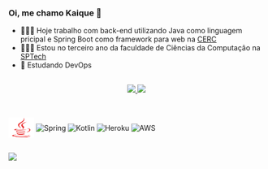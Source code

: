 ### Oi, me chamo Kaique 👋

- 👨🏻‍💻 Hoje trabalho com back-end utilizando Java como linguagem pricipal e Spring Boot como framework para web na [CERC](https://www.cerc.inf.br/)
- 👨🏻‍🎓 Estou no terceiro ano da faculdade de Ciências da Computação na [SPTech](https://www.sptech.school/)
- 🌱 Estudando DevOps

##

<div align="center">
  <a href="https://github.com/KaiqueeFigui">
  <img height="180em" src="https://github-readme-stats.vercel.app/api?username=KaiqueeFigui&show_icons=true&theme=dracula&include_all_commits=true&count_private=true"/>
  <img height="180em" src="https://github-readme-stats.vercel.app/api/top-langs/?username=KaiqueeFigui&layout=compact&langs_count=7&theme=dracula"/>
  </a>  
</div>

##

<div style="display: inline_block"><br>
  <img align="center" alt="Java" height="40" width="50" src="https://raw.githubusercontent.com/devicons/devicon/master/icons/java/java-plain.svg">
  <img align="center" alt="Spring" height="40" width="50" src="https://cdn.jsdelivr.net/gh/devicons/devicon/icons/spring/spring-original-wordmark.svg">
  <img align="center" alt="Kotlin" height="40" width="50" src="https://cdn.jsdelivr.net/gh/devicons/devicon/icons/kotlin/kotlin-original-wordmark.svg">
  <img align="center" alt="Heroku" height="40" width="50" src="https://cdn.jsdelivr.net/gh/devicons/devicon/icons/heroku/heroku-original.svg">
  <img align="center" alt="AWS" height="40" width="50" src="https://cdn.jsdelivr.net/gh/devicons/devicon/icons/amazonwebservices/amazonwebservices-original-wordmark.svg">
</div>

##

<div>
  <a href="https://www.linkedin.com/in/kaique-lucena-1383401a2/" target="_blank"><img src="https://img.shields.io/badge/-LinkedIn-%230077B5?style=for-the-              badge&logo=linkedin&logoColor=white" target="_blank"></a>
</div>
